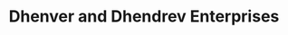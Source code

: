 ---
title: "Dhenver and Dhendrev Enterprises"
url: /dulag/dhenver-and-dhendrev-enterprises/
shop: general
---